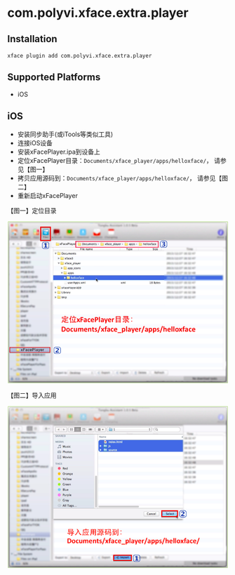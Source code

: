 <!--
#
# Copyright 2012-2013, Polyvi Inc. (http://polyvi.github.io/openxface)
# This program is distributed under the terms of the GNU General Public License.
#
# This file is part of xFace.
#
# xFace is free software: you can redistribute it and/or modify
# it under the terms of the GNU General Public License as published by
# the Free Software Foundation, either version 3 of the License, or
# (at your option) any later version.
#
# xFace is distributed in the hope that it will be useful,
# but WITHOUT ANY WARRANTY; without even the implied warranty of
# MERCHANTABILITY or FITNESS FOR A PARTICULAR PURPOSE.  See the
# GNU General Public License for more details.
#
# You should have received a copy of the GNU General Public License
# along with xFace.  If not, see <http://www.gnu.org/licenses/>.
#
-->

# com.polyvi.xface.extra.player


## Installation

    xface plugin add com.polyvi.xface.extra.player

## Supported Platforms

- iOS


## iOS

- 安装同步助手(或iTools等类似工具)
- 连接iOS设备
- 安装xFacePlayer.ipa到设备上
- 定位xFacePlayer目录：`Documents/xface_player/apps/helloxface/`， 请参见【图一】
- 拷贝应用源码到：`Documents/xface_player/apps/helloxface/`， 请参见【图二】
- 重新启动xFacePlayer

 【图一】定位目录

 ![](assets/ios/locateDirectory.png)

 【图二】导入应用

 ![](assets/ios/importAppSrc.png)
